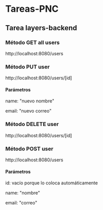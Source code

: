 # Tareas-PNC
## Tarea layers-backend
### Método GET all users
http://localhost:8080/users

### Método PUT user
http://localhost:8080/users/[id]
#### Parámetros
name: "nuevo nombre"

email: "nuevo correo"

### Método DELETE user 
http://localhost:8080/users/[id]

### Método POST user
http://localhost:8080/users
#### Parámetros
id: vacío porque lo coloca automáticamente

name: "nombre"

email: "correo"

